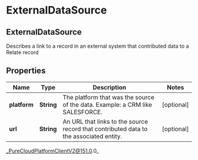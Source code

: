 # ExternalDataSource

## ExternalDataSource
Describes a link to a record in an external system that contributed data to a Relate record

## Properties

|Name | Type | Description | Notes|
|------------ | ------------- | ------------- | -------------|
| **platform** | **String** | The platform that was the source of the data.  Example: a CRM like SALESFORCE. | [optional] |
| **url** | **String** | An URL that links to the source record that contributed data to the associated entity. | [optional] |



_PureCloudPlatformClientV2@151.0.0_
